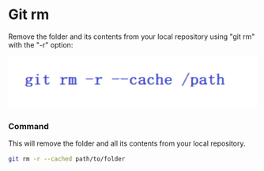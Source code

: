 # Git rm

Remove the folder and its contents from your local repository using "git rm" with the "-r" option:

<p align="center">
<img src="./git_rm.png" width="1100" style="width:300;">
</p>



### Command
This will remove the folder and all its contents from your local repository.
```bash
git rm -r --cached path/to/folder
```

